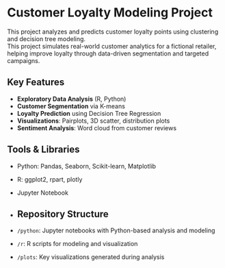 # Customer Loyalty Modeling Project

This project analyzes and predicts customer loyalty points using clustering and decision tree modeling.  
This project simulates real-world customer analytics for a fictional retailer, helping improve loyalty through data-driven segmentation and targeted campaigns.

## Key Features
- **Exploratory Data Analysis** (R, Python)
- **Customer Segmentation** via K-means
- **Loyalty Prediction** using Decision Tree Regression
- **Visualizations**: Pairplots, 3D scatter, distribution plots
- **Sentiment Analysis**: Word cloud from customer reviews

## Tools & Libraries
- Python: Pandas, Seaborn, Scikit-learn, Matplotlib
- R: ggplot2, rpart, plotly
- Jupyter Notebook
- ## Repository Structure

- `/python`: Jupyter notebooks with Python-based analysis and modeling
- `/r`: R scripts for modeling and visualization
- `/plots`: Key visualizations generated during analysis

